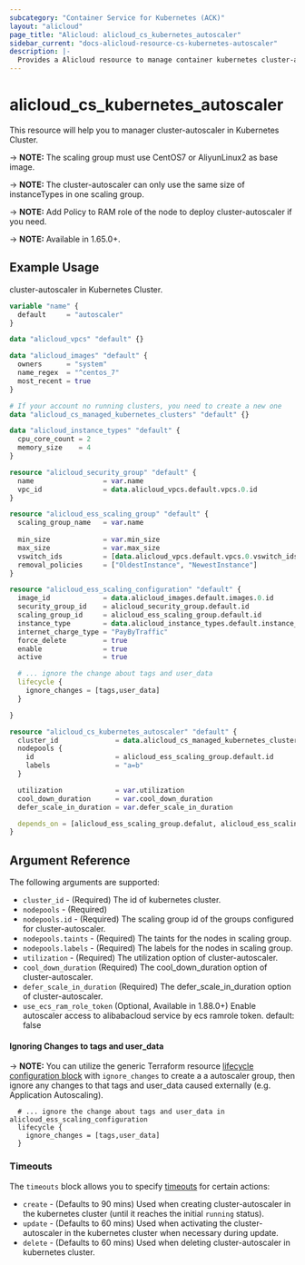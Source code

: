 ```yaml
---
subcategory: "Container Service for Kubernetes (ACK)"
layout: "alicloud"
page_title: "Alicloud: alicloud_cs_kubernetes_autoscaler"
sidebar_current: "docs-alicloud-resource-cs-kubernetes-autoscaler"
description: |-
  Provides a Alicloud resource to manage container kubernetes cluster-autoscaler.
---
```


# alicloud\_cs\_kubernetes\_autoscaler

This resource will help you to manager cluster-autoscaler in Kubernetes Cluster. 

-> **NOTE:** The scaling group must use CentOS7 or AliyunLinux2 as base image.

-> **NOTE:** The cluster-autoscaler can only use the same size of instanceTypes in one scaling group. 

-> **NOTE:** Add Policy to RAM role of the node to deploy cluster-autoscaler if you need.

-> **NOTE:** Available in 1.65.0+.

## Example Usage

cluster-autoscaler in Kubernetes Cluster.

```terraform
variable "name" {
  default     = "autoscaler"
}

data "alicloud_vpcs" "default" {}

data "alicloud_images" "default" {
  owners      = "system"
  name_regex  = "^centos_7"
  most_recent = true
}

# If your account no running clusters, you need to create a new one
data "alicloud_cs_managed_kubernetes_clusters" "default" {}

data "alicloud_instance_types" "default" {
  cpu_core_count = 2
  memory_size    = 4
}

resource "alicloud_security_group" "default" {
  name                 = var.name
  vpc_id               = data.alicloud_vpcs.default.vpcs.0.id
}

resource "alicloud_ess_scaling_group" "default" {
  scaling_group_name   = var.name
  
  min_size             = var.min_size
  max_size             = var.max_size
  vswitch_ids          = [data.alicloud_vpcs.default.vpcs.0.vswitch_ids.0] 
  removal_policies     = ["OldestInstance", "NewestInstance"]
}

resource "alicloud_ess_scaling_configuration" "default" {
  image_id             = data.alicloud_images.default.images.0.id
  security_group_id    = alicloud_security_group.default.id
  scaling_group_id     = alicloud_ess_scaling_group.default.id
  instance_type        = data.alicloud_instance_types.default.instance_types.0.id
  internet_charge_type = "PayByTraffic"
  force_delete         = true
  enable               = true
  active               = true

  # ... ignore the change about tags and user_data
  lifecycle {
    ignore_changes = [tags,user_data]
  }

}

resource "alicloud_cs_kubernetes_autoscaler" "default" {
  cluster_id              = data.alicloud_cs_managed_kubernetes_clusters.default.clusters.0.id
  nodepools {
    id                    = alicloud_ess_scaling_group.default.id
    labels                = "a=b"
  }

  utilization             = var.utilization
  cool_down_duration      = var.cool_down_duration
  defer_scale_in_duration = var.defer_scale_in_duration

  depends_on = [alicloud_ess_scaling_group.defalut, alicloud_ess_scaling_configuration.default]
}
```

## Argument Reference

The following arguments are supported:

* `cluster_id` - (Required) The id of kubernetes cluster.
* `nodepools` - (Required) 
* `nodepools.id` - (Required) The scaling group id of the groups configured for cluster-autoscaler.
* `nodepools.taints` - (Required) The taints for the nodes in scaling group.
* `nodepools.labels` - (Required) The labels for the nodes in scaling group.
* `utilization` - (Required) The utilization option of cluster-autoscaler.
* `cool_down_duration` (Required) The cool_down_duration option of cluster-autoscaler.  
* `defer_scale_in_duration` (Required) The defer_scale_in_duration option of cluster-autoscaler.
* `use_ecs_ram_role_token` (Optional, Available in 1.88.0+) Enable autoscaler access to alibabacloud service by ecs ramrole token. default: false

#### Ignoring Changes to tags and user_data

-> **NOTE:** You can utilize the generic Terraform resource [lifecycle configuration block](https://www.terraform.io/docs/configuration/resources.html) with `ignore_changes` to create a  a autoscaler group, then ignore any changes to that tags and user_data caused externally (e.g. Application Autoscaling).
```
  # ... ignore the change about tags and user_data in alicloud_ess_scaling_configuration
  lifecycle {
    ignore_changes = [tags,user_data]
  }
```

### Timeouts

The `timeouts` block allows you to specify [timeouts](https://www.terraform.io/docs/configuration-0-11/resources.html#timeouts) for certain actions:

* `create` - (Defaults to 90 mins) Used when creating cluster-autoscaler in the kubernetes cluster (until it reaches the initial `running` status). 
* `update` - (Defaults to 60 mins) Used when activating the cluster-autoscaler in the kubernetes cluster when necessary during update.
* `delete` - (Defaults to 60 mins) Used when deleting cluster-autoscaler in kubernetes cluster. 

